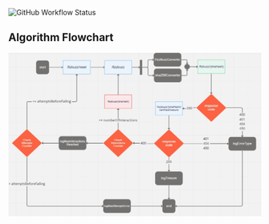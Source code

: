 ![GitHub Workflow Status](https://img.shields.io/github/workflow/status/jonatastonholo/bounty-hunter/build?label=Build%20%26%20Test)
## Algorithm Flowchart
![Flowchart](doc/bounty_hunter_algorithm_flow_chart.jpg)